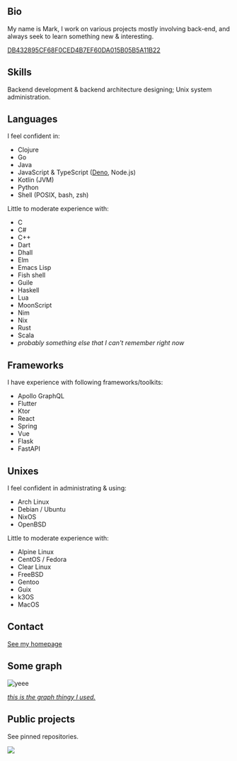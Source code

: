 ## Bio

My name is Mark, I work on various projects mostly involving back-end, and always seek to learn something new & interesting.

[DB432895CF68F0CED4B7EF60DA015B05B5A11B22](https://keyoxide.org/DB432895CF68F0CED4B7EF60DA015B05B5A11B22)

## Skills

Backend development & backend architecture designing; Unix system administration.

## Languages

I feel confident in:
- Clojure
- Go
- Java
- JavaScript & TypeScript ([Deno](https://deno.land/), Node.js)
- Kotlin (JVM)
- Python
- Shell (POSIX, bash, zsh)

Little to moderate experience with:
- C
- C#
- C++
- Dart
- Dhall
- Elm
- Emacs Lisp
- Fish shell
- Guile
- Haskell
- Lua
- MoonScript
- Nim
- Nix
- Rust
- Scala
- _probably something else that I can't remember right now_

## Frameworks

I have experience with following frameworks/toolkits:
- Apollo GraphQL
- Flutter
- Ktor
- React
- Spring
- Vue
- Flask
- FastAPI

## Unixes

I feel confident in administrating & using:
- Arch Linux
- Debian / Ubuntu
- NixOS
- OpenBSD

Little to moderate experience with:
- Alpine Linux
- CentOS / Fedora
- Clear Linux
- FreeBSD
- Gentoo
- Guix
- k3OS
- MacOS

## Contact

[See my homepage](https://mikroskeem.eu)

## Some graph

![yeee](https://github-readme-stats.vercel.app/api?username=mikroskeem&disable_animations=true&count_private=true&theme=onedark&custom_title=Stats)

_[this is the graph thingy I used.](https://github.com/anuraghazra/github-readme-stats)_

## Public projects

See pinned repositories.

![](https://hit.yhype.me/github/profile?user_id=3490861)
